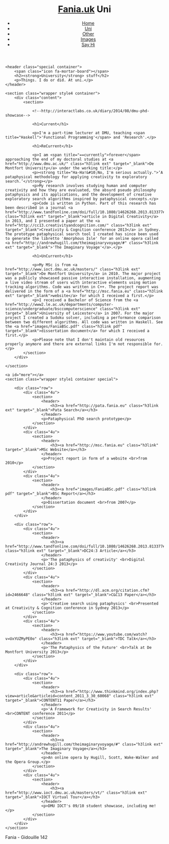<!DOCTYPE HTML>

<html>

<head>
	<title>Uni</title>
	<meta http-equiv="content-type" content="text/html; charset=utf-8" />
	<meta name="description" content="" />
	<meta name="keywords" content="" />
	<link rel="shortcut icon" href="images/star.ico" />
	<!--[if lte IE 8]><script src="css/ie/html5shiv.js"></script><![endif]-->
	<script src="js/jquery.min.js"></script>
	<script src="js/skel.min.js"></script>
	<script src="js/skel-layers.min.js"></script>
	<script src="js/init.js"></script>
	<script src="js/arrow64.js"></script>
	<noscript>
		<link rel="stylesheet" href="css/default.css" />
	</noscript>
	<!--[if lte IE 8]><link rel="stylesheet" href="css/ie/v8.css" /><![endif]-->
	<!--[if lte IE 9]><link rel="stylesheet" href="css/ie/v9.css" /><![endif]-->
</head>

<body>

<header id="header">
	<h1><a href="index.html" class="logo">Fania.uk</a>
		<span class="icon fa-mortar-board"> Uni</span>
	</h1>
	<nav id="nav">
		<ul>
			<li><a href="index.html">Home</a></li>
			<li class="current"><a href="uni.html">Uni</a></li>
			<li><a href="other.html">Other</a></li>
			<li><a href="images.html">Images</a></li>
			<li><a href="contact.html">Say Hi</a></li>  <!-- class="button special" -->
		</ul>
	</nav>
</header>


<article id="main">

	<header class="special container">
		<span class="icon fa-mortar-board"></span>
		<h2><strong>University</strong> stuff</h2>
		<p>Things. I do or did. At uni.</p>
	</header>

	<section class="wrapper style4 container">
		<div class="content">
			<section>

				<!--http://interactlabs.co.uk/diary/2014/08/dmu-phd-showcase-->

				<h1>Current</h1>

				<p>I'm a part-time lecturer at DMU, teaching <span title="Haskell">'Functional Programming'</span> and 'Research'.</p>

				<h1>ReCurrent</h1>

				<p>I am <span title="==currently">forever</span> approaching the end of my doctoral studies at <a href="http://www.dmu.ac.uk/" class="h3link ext" target="_blank">De Montfort University</a> under the working title:</p>
				<p><strong title="Ha-Ha!&#10;No, I'm serious actually.">‘A pataphysical methodology for applying creativity to exploratory search.’</strong></p>
				<p>My research involves studying human and computer creativity and how they are evaluated, the absurd pseudo philosophy pataphysics and its applications, and the development of creative exploratory search algorithms inspired by pataphysical concepts.</p>
				<p>Code is written in Python. Part of this research has been described in a journal <a href="http://www.tandfonline.com/doi/full/10.1080/14626268.2013.813377#.U6li4_ldV8E" class="h3link ext" target="_blank">article in Digital Creativity</a> in 2013, and I presented a paper at the <a href="http://cc13.creativityandcognition.com/" class="h3link ext" target="_blank">Creativity & Cognition conference 2013</a> in Sydney. The prototype pataphysical search tool I created has since been used to generate the libretto 'Amorphous Isle' for an online opera called <a href="http://andrewhugill.com/theimaginaryvoyage/#" class="h3link ext" target="_blank">'The Imaginary Voyage'</a>.</p>

				<h1>UnCurrent</h1>

				<p>My MSc is from <a href="http://www.ioct.dmu.ac.uk/masters/" class="h3link ext" target="_blank">De Montfort University</a> in 2010. The major project was a publicly showcased passive interactive installation, augmenting a live video stream of users with interactive elements using motion tracking algorithms. Code was written in C++. The project report was delivered in the form of a <a href="http://msc.fania.eu" class="h3link ext" target="_blank">website</a> for which I received a first.</p>
				<p>I received a Bachelor of Science from the <a href="http://www2.le.ac.uk/departments/computer-science/undergraduate/bsccomputerscience" class="h3link ext" target="_blank">University of Leicester</a> in 2007. For the major project I created a Sudoku solver, including a performance comparison between two different algorithms. All code was written in Haskell. See the <a href="images/FaniaBSc.pdf" class="h3link pdf" target="_blank">dissertation document</a> for which I received a first.</p>
				<p>Please note that I don't maintain old resources properly anymore and there are external links I'm not responsible for.</p>
			</section>
		</div>

	</section>

	<a id="more"></a>
	<section class="wrapper style1 container special">

		<div class="row">
			<div class="4u">
				<section>
					<header>
						<h3><a href="http://pata.fania.eu" class="h3link ext" target="_blank">Pata Search</a></h3>
					</header>
					<p>Pataphysical PhD search prototype</p>
				</section>
			</div>
			<div class="4u">
				<section>
					<header>
						<h3><a href="http://msc.fania.eu" class="h3link" target="_blank">MSc Website</a></h3>
					</header>
					<p>Project report in form of a website <br>from 2010</p>
				</section>
			</div>
			<div class="4u">
				<section>
					<header>
						<h3><a href="images/FaniaBSc.pdf" class="h3link pdf" target="_blank">BSc Report</a></h3>
					</header>
					<p>Dissertation document <br>from 2007</p>
				</section>
			</div>
		</div>

		<div class="row">
			<div class="4u">
				<section>
					<header>
						<h3><a href="http://www.tandfonline.com/doi/full/10.1080/14626268.2013.813377#.U6li4_ldV8E" class="h3link ext" target="_blank">DC24:3 Article</a></h3>
					</header>
					<p>'The pataphysics of creativity' <br>Digital Creativity Journal 24:3 2013</p>
				</section>
			</div>
			<div class="4u">
				<section>
					<header>
						<h3><a href="http://dl.acm.org/citation.cfm?id=2466648" class="h3link ext" target="_blank">C&C13 Paper</a></h3>
					</header>
					<p>'Creative search using pataphysics' <br>Presented at Creativity & Cognition conference in Sydney 2013</p>
				</section>
			</div>
			<div class="4u">
				<section>
					<header>
						<h3><a href="https://www.youtube.com/watch?v=UxYUZMyPE0o" class="h3link ext" target="_blank">TDC Talk</a></h3>
					</header>
					<p>'The Pataphysics of the Future' <br>Talk at De Montfort University 2013</p>
				</section>
			</div>
		</div>

		<div class="row">
			<div class="4u">
				<section>
					<header>
						<h3><a href="http://www.thinkmind.org/index.php?view=article&articleid=content_2011_3_30_60068" class="h3link ext" target="_blank">CONTENT11 Paper</a></h3>
					</header>
					<p>'A Framework for Creativity in Search Results' <br>CONTENT conference 2011</p>
				</section>
			</div>
			<div class="4u">
				<section>
					<header>
						<h3><a href="http://andrewhugill.com/theimaginaryvoyage/#" class="h3link ext" target="_blank">The Imaginary Voyage</a></h3>
					</header>
					<p>An online opera by Hugill, Scott, Wake-Walker and the Opera Group.</p>
				</section>
			</div>
			<div class="4u">
				<section>
					<header>
						<h3><a href="http://www.ioct.dmu.ac.uk/masters/vt/" class="h3link ext" target="_blank">IOCT Virtual Tour</a></h3>
					</header>
					<p>DMU IOCT's 09/10 student showcase, including me!</p>
				</section>
			</div>
		</div>
	</section>

</article>

<footer id="footer">
	<span class="copyright">Fania - <span title="June 2014 vulg.">Gidouille 142</span>
</footer>

</body>
</html>
